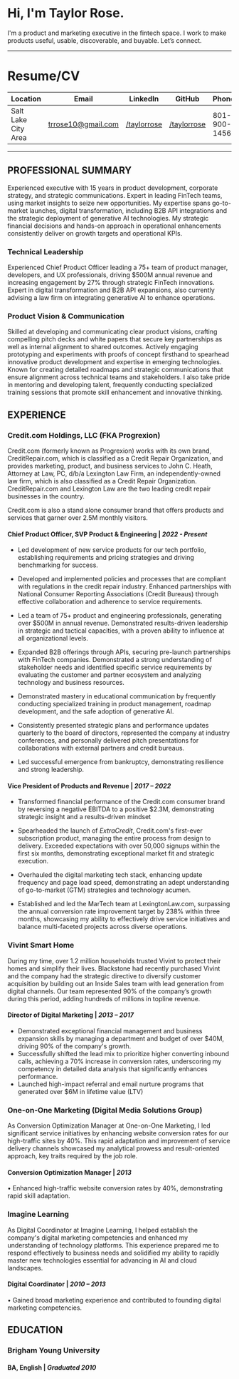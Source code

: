 # Hi, I'm Taylor Rose.
I'm a product and marketing executive in the fintech space. I work to make products useful, usable, discoverable, and buyable. Let’s connect. 

---

# Resume/CV

| Location            | Email              | LinkedIn    | GitHub      | Phone        |
| ------------------- | ------------------ | ----------- | ----------- | ------------ |
| Salt Lake City Area | trrose10@gmail.com | [/taylorrose](https://www.linkedin.com/in/taylorrose/)|[/taylorrose](https://github.com/taylorrose/taylorrose/)| 801-900-1456 |

---

## PROFESSIONAL SUMMARY

Experienced executive with 15 years in product development, corporate strategy, and strategic communications. Expert in leading FinTech teams, using market insights to seize new opportunities. My expertise spans go-to-market launches, digital transformation, including B2B API integrations and the strategic deployment of generative AI technologies.  My strategic financial decisions and hands-on approach in operational enhancements consistently deliver on growth targets and operational KPIs.

### Technical Leadership

Experienced Chief Product Officer leading a 75+ team of product manager, developers, and UX professionals, driving $500M annual revenue and increasing engagement by 27% through strategic FinTech innovations. Expert in digital transformation and B2B API expansions, also currently advising a law firm on integrating generative AI to enhance operations. 

### Product Vision & Communication

Skilled at developing and communicating clear product visions, crafting compelling pitch decks and white papers that secure key partnerships as well as internal alignment to shared outcomes. Actively engaging prototyping and experiments with proofs of concept firsthand to spearhead innovative product development and expertise in emerging technologies. Known for creating detailed roadmaps and strategic communications that ensure alignment across technical teams and stakeholders. I also take pride in mentoring and developing talent, frequently conducting specialized training sessions that promote skill enhancement and innovative thinking.

## EXPERIENCE

### Credit.com Holdings, LLC (FKA Progrexion)

Credit.com (formerly known as Progrexion) works with its own brand, CreditRepair.com, which is classified as a Credit Repair Organization, and provides marketing, product, and business services to John C. Heath, Attorney at Law, PC, d/b/a Lexington Law Firm, an independently-owned law firm, which is also classified as a Credit Repair Organization. CreditRepair.com and Lexington Law are the two leading credit repair businesses in the country.

Credit.com is also a stand alone consumer brand that offers products and services that garner over 2.5M monthly visitors.

#### Chief Product Officer, SVP Product & Engineering | *2022 - Present*

- Led development of new service products for our tech portfolio, establishing requirements and pricing strategies and driving benchmarking for success.
- Developed and implemented policies and processes that are compliant with regulations in the credit repair industry. Enhanced partnerships with National Consumer Reporting Associations (Credit Bureaus) through effective collaboration and adherence to service requirements.

- Led a team of 75+ product and engineering professionals, generating over $500M in annual revenue. Demonstrated results-driven leadership in strategic and tactical capacities, with a proven ability to influence at all organizational levels.

- Expanded B2B offerings through APIs, securing pre-launch partnerships with FinTech companies. Demonstrated a strong understanding of stakeholder needs and identified specific service requirements by evaluating the customer and partner ecosystem and analyzing technology and business resources. 

- Demonstrated mastery in educational communication by frequently conducting specialized training in product management, roadmap development, and the safe adoption of generative AI.

- Consistently presented strategic plans and performance updates quarterly to the board of directors, represented the company at industry conferences, and personally delivered pitch presentations for collaborations with external partners and credit bureaus.

- Led successful emergence from bankruptcy, demonstrating resilience and strong leadership.

#### Vice President of Products and Revenue | *2017 – 2022*

- Transformed financial performance of the Credit.com consumer brand by reversing a negative EBITDA to a positive $2.3M, demonstrating strategic insight and a results-driven mindset

- Spearheaded the launch of *ExtraCredit*, Credit.com's first-ever subscription product, managing the entire process from design to delivery. Exceeded expectations with over 50,000 signups within the first six months, demonstrating exceptional market fit and strategic execution.

- Overhauled the digital marketing tech stack, enhancing update frequency and page load speed, demonstrating an adept understanding of go-to-market (GTM) strategies and technology acumen. 

- Established and led the MarTech team at LexingtonLaw.com, surpassing the annual conversion rate improvement target by 238% within three months, showcasing my ability to effectively drive service initiatives and balance multi-faceted projects across diverse operations.

### Vivint Smart Home

During my time, over 1.2 million households trusted Vivint to protect their homes and simplify their lives. Blackstone had recently purchased Vivint and the company had the strategic directive to diversify customer acquisition by building out an Inside Sales team with lead generation from digital channels. Our team represented 90% of the company’s growth during this period, adding hundreds of millions in topline revenue.

#### Director of Digital Marketing | *2013 – 2017*

- Demonstrated exceptional financial management and business expansion skills by managing a department and budget of over $40M, driving 90% of the company's growth. 
- Successfully shifted the lead mix to prioritize higher converting inbound calls, achieving a 70% increase in conversion rates, underscoring my competency in detailed data analysis that significantly enhances performance.
- Launched high-impact referral and email nurture programs that generated over $6M in lifetime value (LTV)

### One-on-One Marketing (Digital Media Solutions Group)

As Conversion Optimization Manager at One-on-One Marketing, I led significant service initiatives by enhancing website conversion rates for our high-traffic sites by 40%. This rapid adaptation and improvement of service delivery channels showcased my analytical prowess and result-oriented approach, key traits required by the job role. 

#### Conversion Optimization Manager | *2013*

•  Enhanced high-traffic website conversion rates by 40%, demonstrating rapid skill adaptation.

### Imagine Learning

As Digital Coordinator at Imagine Learning, I helped establish the company's digital marketing competencies and enhanced my understanding of technology platforms. This experience prepared me to respond effectively to business needs and solidified my ability to rapidly master new technologies essential for advancing in AI and cloud landscapes.

#### Digital Coordinator | *2010 – 2013*

•  Gained broad marketing experience and contributed to founding digital marketing competencies.

## EDUCATION

###   Brigham Young University  

#### BA, English | *Graduated 2010*

